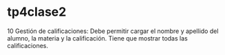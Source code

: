 # tp4clase2
10 Gestión de calificaciones: Debe permitir cargar el nombre y apellido del alumno, la materia y la calificación. Tiene que mostrar todas las calificaciones.
